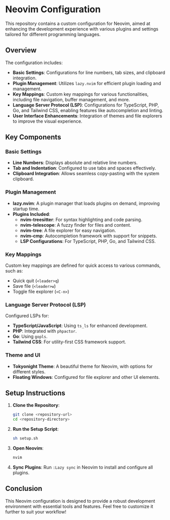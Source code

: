 # Neovim Configuration

This repository contains a custom configuration for Neovim, aimed at enhancing the development experience with various plugins and settings tailored for different programming languages.

## Overview

The configuration includes:

- **Basic Settings**: Configurations for line numbers, tab sizes, and clipboard integration.
- **Plugin Management**: Utilizes `lazy.nvim` for efficient plugin loading and management.
- **Key Mappings**: Custom key mappings for various functionalities, including file navigation, buffer management, and more.
- **Language Server Protocol (LSP)**: Configurations for TypeScript, PHP, Go, and Tailwind CSS, enabling features like autocompletion and linting.
- **User Interface Enhancements**: Integration of themes and file explorers to improve the visual experience.

## Key Components

### Basic Settings

- **Line Numbers**: Displays absolute and relative line numbers.
- **Tab and Indentation**: Configured to use tabs and spaces effectively.
- **Clipboard Integration**: Allows seamless copy-pasting with the system clipboard.

### Plugin Management

- **lazy.nvim**: A plugin manager that loads plugins on demand, improving startup time.
- **Plugins Included**:
  - **nvim-treesitter**: For syntax highlighting and code parsing.
  - **nvim-telescope**: A fuzzy finder for files and content.
  - **nvim-tree**: A file explorer for easy navigation.
  - **nvim-cmp**: Autocompletion framework with support for snippets.
  - **LSP Configurations**: For TypeScript, PHP, Go, and Tailwind CSS.

### Key Mappings

Custom key mappings are defined for quick access to various commands, such as:

- Quick quit (`<leader>q`)
- Save file (`<leader>w`)
- Toggle file explorer (`<C-n>`)

### Language Server Protocol (LSP)

Configured LSPs for:

- **TypeScript/JavaScript**: Using `ts_ls` for enhanced development.
- **PHP**: Integrated with `phpactor`.
- **Go**: Using `gopls`.
- **Tailwind CSS**: For utility-first CSS framework support.

### Theme and UI

- **Tokyonight Theme**: A beautiful theme for Neovim, with options for different styles.
- **Floating Windows**: Configured for file explorer and other UI elements.

## Setup Instructions

1. **Clone the Repository**:

   ```bash
   git clone <repository-url>
   cd <repository-directory>
   ```

2. **Run the Setup Script**:

   ```bash
   sh setup.sh
   ```

3. **Open Neovim**:

   ```bash
   nvim
   ```

4. **Sync Plugins**:
   Run `:Lazy sync` in Neovim to install and configure all plugins.

## Conclusion

This Neovim configuration is designed to provide a robust development environment with essential tools and features. Feel free to customize it further to suit your workflow!
